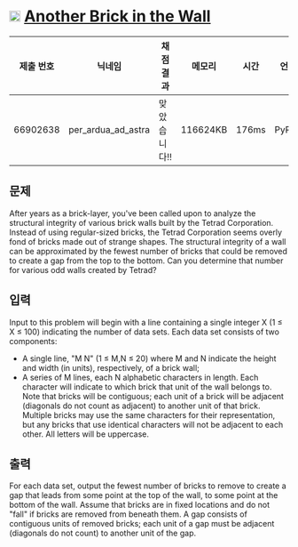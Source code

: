 # <img width="20px"  src="https://d2gd6pc034wcta.cloudfront.net/tier/17.svg" class="solvedac-tier"> [Another Brick in the Wall](https://www.acmicpc.net/problem/4533) 

| 제출 번호 | 닉네임 | 채점 결과 | 메모리 | 시간 | 언어 | 코드 길이 |
|---|---|---|---|---|---|---|
|66902638|per_ardua_ad_astra|맞았습니다!! |116624KB|176ms|PyPy3|2438B|

## 문제
<p>After years as a brick-layer, you've been called upon to analyze the structural integrity of various brick walls built by the Tetrad Corporation. Instead of using regular-sized bricks, the Tetrad Corporation seems overly fond of bricks made out of strange shapes. The structural integrity of a wall can be approximated by the fewest number of bricks that could be removed to create a gap from the top to the bottom. Can you determine that number for various odd walls created by Tetrad?</p>

## 입력
<p>Input to this problem will begin with a line containing a single integer X (1 ≤ X ≤ 100) indicating the number of data sets. Each data set consists of two components:</p>

<ul>
	<li>A single line, "M N" (1 ≤ M,N ≤ 20) where M and N indicate the height and width (in units), respectively, of a brick wall;</li>
	<li>A series of M lines, each N alphabetic characters in length. Each character will indicate to which brick that unit of the wall belongs to. Note that bricks will be contiguous; each unit of a brick will be adjacent (diagonals do not count as adjacent) to another unit of that brick. Multiple bricks may use the same characters for their representation, but any bricks that use identical characters will not be adjacent to each other. All letters will be uppercase.</li>
</ul>

## 출력
<p>For each data set, output the fewest number of bricks to remove to create a gap that leads from some point at the top of the wall, to some point at the bottom of the wall. Assume that bricks are in fixed locations and do not "fall" if bricks are removed from beneath them. A gap consists of contiguous units of removed bricks; each unit of a gap must be adjacent (diagonals do not count) to another unit of the gap. </p>


